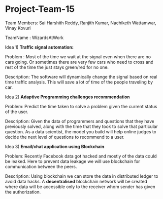 # Project-Team-15

Team Members: Sai Harshith Reddy, Ranjith Kumar, Nachiketh Wattamwar, Vinay Kovuri

TeamName : WizardsAtWork

Idea 1)  **Traffic signal automation:**

Problem : Most of the time we wait at the signal even when there are no cars going. 
Or sometimes there are very few cars who need to cross and rest of the time the just stays green/red for no one.


Description: The software will dynamically change the signal based on real time traffic analysis. 
This will save a lot of time of the people traveling by car.



Idea 2) **Adaptive Programming challenges recommendation**

Problem: Predict the time taken to solve a problem given the current status of the user.

Description: Given the data of programmers and questions that they have previously solved, along with the time that they took to solve that particular question. 
As a data scientist, the model you build will help online judges to decide the next level of questions to recommend to a user. 


Idea 3)  **Email/chat application using Blockchain**

Problem: Recently Facebook data got hacked and mostly of the data could be leaked.
Here to prevent data leakage we will use blockchain for communication between the peers.

Description: Using blockchain we can store the data in distributed ledger to avoid data hacks. A **decentralised** blockchain network will be created 
where data will be accessible only to the receiver whom sender has given the authorization. 
